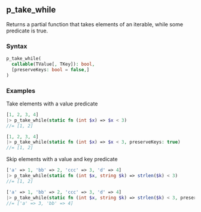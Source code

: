 [//]: # (This file is autogenerated)

## p_take_while

Returns a partial function that takes elements of an iterable, while some predicate is true.

### Syntax
```php
p_take_while(
  callable(TValue[, TKey]): bool,
  [preserveKeys: bool = false,]
)
```

### Examples
Take elements with a value predicate
```php
[1, 2, 3, 4]
|> p_take_while(static fn (int $x) => $x < 3)
//= [1, 2]
```
```php
[1, 2, 3, 4]
|> p_take_while(static fn (int $x) => $x < 3, preserveKeys: true)
//= [1, 2]
```
Skip elements with a value and key predicate
```php
['a' => 1, 'bb' => 2, 'ccc' => 3, 'd' => 4]
|> p_take_while(static fn (int $x, string $k) => strlen($k) < 3)
//= [1, 2]
```
```php
['a' => 1, 'bb' => 2, 'ccc' => 3, 'd' => 4]
|> p_take_while(static fn (int $x, string $k) => strlen($k) < 3, preserveKeys: true)
//= ['a' => 3, 'bb' => 4]
```
